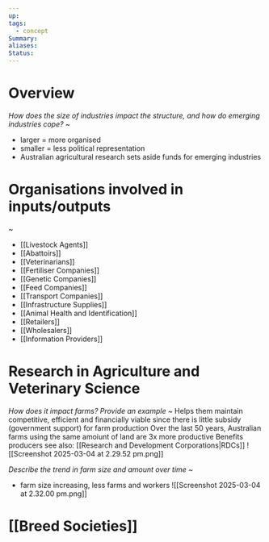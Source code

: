 ```yaml
---
up: 
tags:
  - concept
Summary: 
aliases: 
Status:
---
```

# Overview
*How does the size of industries impact the structure, and how do emerging industries cope?*
~
- larger = more organised
- smaller = less political representation
- Australian agricultural research sets aside funds for emerging industries

# Organisations involved in inputs/outputs
~
- [[Livestock Agents]]
- [[Abattoirs]]
- [[Veterinarians]]
- [[Fertiliser Companies]]
- [[Genetic Companies]]
- [[Feed Companies]]
- [[Transport Companies]]
- [[Infrastructure Supplies]]
- [[Animal Health and Identification]]
- [[Retailers]]
- [[Wholesalers]]
- [[Information Providers]]

# Research in Agriculture and Veterinary Science
*How does it impact farms? Provide an example*
~
Helps them maintain competitive, efficient and financially viable since there is little subsidy (government support) for farm production
Over the last 50 years, Australian farms using the same amoiunt of land are 3x more productive
Benefits producers
see also: [[Research and Development Corporations|RDCs]]
![[Screenshot 2025-03-04 at 2.29.52 pm.png]]

*Describe the trend in farm size and amount over time*
~
- farm size increasing, less farms and workers
![[Screenshot 2025-03-04 at 2.32.00 pm.png]]

# [[Breed Societies]]